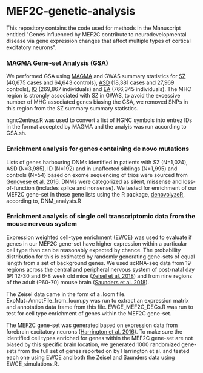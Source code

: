 # MEF2C-genetic-analysis

This repository contains the code used for methods in the Manuscript entitled "Genes influenced by MEF2C contribute to neurodevelopmental disease via gene expression changes that affect multiple types of cortical excitatory neurons".

### MAGMA Gene-set Analysis (GSA)

We performed GSA using [MAGMA](https://journals.plos.org/ploscompbiol/article?id=10.1371/journal.pcbi.1004219) and GWAS summary statistics for [SZ](https://www.nature.com/articles/s41588-018-0059-2) (40,675 cases and 64,643 controls), [ASD](https://www.nature.com/articles/s41588-019-0344-8) (18,381 cases and 27,969 controls), [IQ](https://www.nature.com/articles/s41588-018-0152-6) (269,867 individuals) and [EA](https://www.nature.com/articles/s41588-018-0147-3) (766,345 individuals). The MHC region is strongly associated with SZ in GWAS, to avoid the excessive number of MHC associated genes biasing the GSA, we removed SNPs in this region from the SZ summary summary statistics.

hgnc2entrez.R was used to convert a list of HGNC symbols into entrez IDs in the format accepted by MAGMA and the analyis was run according to GSA.sh.

### Enrichment analysis for genes containing de novo mutations

Lists of genes harbouring DNMs identified in patients with SZ (N=1,024), ASD (N=3,985), ID (N=192) and in unaffected siblings (N=1,995) and controls (N=54) based on exome sequencing of trios were sourced from [Genovese et al. 2016](https://www.nature.com/articles/nn.4402). DNMs were categorized as silent, missense and loss-of-function (includes splice and nonsense). We tested for enrichment of our MEF2C gene-set in these gene lists using the R package, [denovolyzeR](http://denovolyzer.org/), according to, DNM_analysis.R 

### Enrichment analysis of single cell transcriptomic data from the mouse nervous system

Expression weighted cell-type enrichment ([EWCE](https://github.com/NathanSkene/EWCE)) was used to evaluate if genes in our MEF2C gene-set have higher expression within a particular cell type than can be reasonably expected by chance. The probability distribution for this is estimated by randomly generating gene-sets of equal length from a set of background genes. We used scRNA-seq data from 19 regions across the central and peripheral nervous system of post-natal day (P) 12-30 and 6-8 week old mice ([Zeisel et al. 2018](https://pubmed.ncbi.nlm.nih.gov/30096314/)) and from nine regions of the adult (P60-70) mouse brain ([Saunders et al. 2018](https://pubmed.ncbi.nlm.nih.gov/30096299/)).

The Zeisel data came in the form of a .loom file. ExpMat+AnnotFile_from_loom.py was run to extract an expression matrix and annotation data frame from this file. EWCE_MEF2C_DEGs.R was run to test for cell type enrichment of genes within the MEF2C gene-set.

The MEF2C gene-set was generated based on expression data from forebrain excitatory neurons ([Harrington et al. 2016](https://elifesciences.org/articles/20059)). To make sure the identified cell types enriched for genes within the MEF2C gene-set are not biased by this specific brain location, we generated 1000 randomized gene-sets from the full set of genes reported on by Harrington et al. and tested each one using EWCE and both the Zeisel and Saunders data using EWCE_simulations.R.

